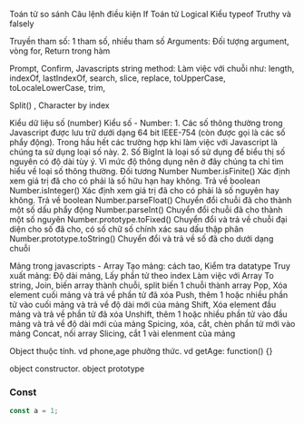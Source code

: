 <!-- Biến
    let
    var
Hằng số
    const
Các kiểu dữ liệu cơ bản trong js:
    number
    bigint
    string
    boolean
    null
    undefined
    symbol
    và 1 loại dữ liệu không nguyên thủy: object
Chuyển đổi chuỗi
Chuyển đổi số
Chuyển đổi boolean -->

Toán tử so sánh
Câu lệnh điều kiện If
Toán tử Logical
Kiểu typeof
Truthy và falsely

Truyền tham số: 1 tham số, nhiều tham số
Arguments: Đối tượng argument, vòng for,
Return trong hàm


Prompt,
Confirm,
Javascripts string method: Làm việc với chuỗi như:
    length,
    indexOf,
    lastIndexOf,
    search,
    slice,
    replace,
    toUpperCase,
    toLocaleLowerCase,
    trim,

Split() , 
Character by index  


Kiểu dữ liệu số (number)
    Kiểu số - Number:
        1. Các số thông thường trong Javascript được lưu trữ dưới dạng 64 bit IEEE-754 (còn được gọi là các số phẩy động). Trong hầu hết các trường hợp khi làm việc với Javascript là chúng ta sử dụng loại số này.
        2. Số BigInt là loại số sử dụng để biểu thị số nguyên có độ dài tùy ý.
        Vì mức độ thông dụng nên ở đây chúng ta chỉ tìm hiểu về loại số thông thường.
    Đối tương Number
        Number.isFinite()	Xác định xem giá trị đã cho có phải là số hữu hạn hay không. Trả về boolean
        Number.isInteger()	Xác định xem giá trị đã cho có phải là số nguyên hay không. Trả về boolean
        Number.parseFloat()	Chuyển đổi chuỗi đã cho thành một số dấu phẩy động
        Number.parseInt()	Chuyển đổi chuỗi đã cho thành một số nguyên
        Number.prototype.toFixed()	Chuyển đổi và trả về chuỗi đại diện cho số đã cho, có số chữ số chính xác sau dấu thập phân
        Number.prototype.toString()	Chuyển đổi và trả về số đã cho dưới dạng chuỗi

Mảng trong javascripts - Array
    Tạo mảng:
        cách tao,
        Kiểm tra datatype
    Truy xuất mảng:
         Độ dài mảng,
         Lấy phần tử theo index
Làm việc với Array
    To string,
    Join, biến array thành chuỗi, split biến 1 chuỗi thành array
    Pop, Xóa element cuối mảng và trả về phần tử đã xóa
    Push, thêm 1 hoặc nhiều phần tử vào cuối mảng và trả về độ dài mới của mảng
    Shift, Xóa element đầu mảng và trả về phần tử đã xóa
    Unshift, thêm 1 hoặc nhiều phần tử vào đầu mảng và trả về độ dài mới của mảng
    Spicing, xóa, cắt, chèn phần tử mới vào mảng
    Concat, nối array
    Slicing, cắt 1 vài elenment của mảng

Object
    thuộc tính. vd phone,age
    phưởng thức. vd getAge: function() {}

object constructor.
object prototype
### Const
```js
const a = 1;
```